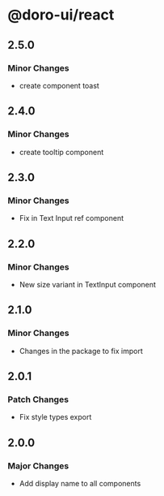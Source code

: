 # @doro-ui/react

## 2.5.0

### Minor Changes

- create component toast

## 2.4.0

### Minor Changes

- create tooltip component

## 2.3.0

### Minor Changes

- Fix in Text Input ref component

## 2.2.0

### Minor Changes

- New size variant in TextInput component

## 2.1.0

### Minor Changes

- Changes in the package to fix import

## 2.0.1

### Patch Changes

- Fix style types export

## 2.0.0

### Major Changes

- Add display name to all components
